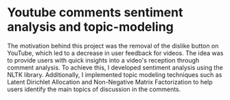 # Youtube comments sentiment analysis and topic-modeling

The motivation behind this project was the removal of the dislike button on YouTube, which led to a decrease in user feedback for videos. The idea was to provide users with quick insights into a video's reception through comment analysis. To achieve this, I developed sentiment analysis using the NLTK library. Additionally, I implemented topic modeling techniques such as Latent Dirichlet Allocation and Non-Negative Matrix Factorization to help users identify the main topics of discussion in the comments.
